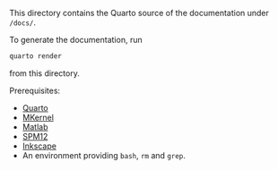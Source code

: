 This directory contains the Quarto source of the documentation under `/docs/`.

To generate the documentation, run
```bash
quarto render
```
from this directory.

Prerequisites:

-   [Quarto](https://quarto.org/)
-   [MKernel](https://github.com/allefeld/mkernel)
-   [Matlab](https://www.mathworks.com/products/matlab.html)
-   [SPM12](https://www.fil.ion.ucl.ac.uk/spm/software/spm12/)
-   [Inkscape](https://inkscape.org/)
-   An environment providing `bash`, `rm` and `grep`.
